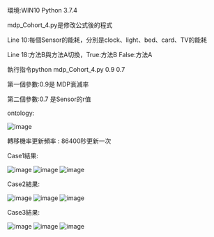 環境:WIN10 Python 3.7.4

mdp_Cohort_4.py是修改公式後的程式

Line 10:每個Sensor的能耗，分別是clock、light、bed、card、TV的能耗

Line 18:方法B與方法A切換，True:方法B False:方法A

執行指令python mdp_Cohort_4.py 0.9 0.7

第一個參數:0.9是 MDP衰減率

第二個參數:0.7 是Sensor的r值

ontology:

![image](https://github.com/ice71115/MDP/blob/master/image/ontology.png)

轉移機率更新頻率 : 86400秒更新一次


Case1結果:

![image](https://github.com/ice71115/MDP/blob/master/Results/case1/0.7.png)
![image](https://github.com/ice71115/MDP/blob/master/Results/case1/0.8.png)
![image](https://github.com/ice71115/MDP/blob/master/Results/case1/0.9.png)

Case2結果:

![image](https://github.com/ice71115/MDP/blob/master/Results/case2/0.7.png)
![image](https://github.com/ice71115/MDP/blob/master/Results/case2/0.8.png)
![image](https://github.com/ice71115/MDP/blob/master/Results/case2/0.9.png)

Case3結果:

![image](https://github.com/ice71115/MDP/blob/master/Results/case3/0.7.png)
![image](https://github.com/ice71115/MDP/blob/master/Results/case3/0.8.png)
![image](https://github.com/ice71115/MDP/blob/master/Results/case3/0.9.png)

